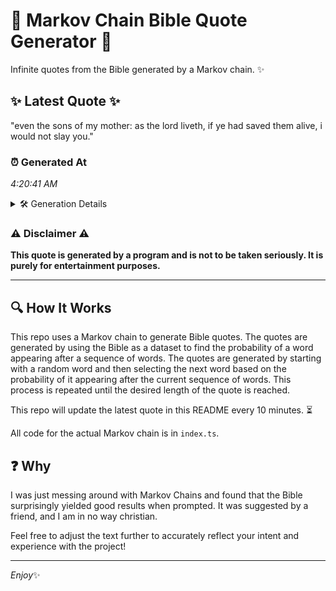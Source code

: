 # 📖 Markov Chain Bible Quote Generator 📖

Infinite quotes from the Bible generated by a Markov chain. ✨

## ✨ Latest Quote ✨
"even the sons of my mother: as the lord liveth, if ye had saved them alive, i would not slay you."

### ⏰ Generated At
*4:20:41 AM*

<details>
    <summary>🛠️ Generation Details</summary>
    <p>
        <strong>🌱 Seed:</strong> even<br>
        <strong>🔄 Iterations:</strong> 20<br>
        <strong>📜 Context History:</strong><br>[ even ]: the<br>[ even, the ]: sons<br>[ even, the, sons ]: of<br>[ even, the, sons, of ]: my<br>[ even, the, sons, of, my ]: mother:<br>[ even, the, sons, of, my, mother: ]: as<br>[ the, sons, of, my, mother:, as ]: the<br>[ sons, of, my, mother:, as, the ]: lord<br>[ of, my, mother:, as, the, lord ]: liveth,<br>[ my, mother:, as, the, lord, liveth, ]: if<br>[ mother:, as, the, lord, liveth,, if ]: ye<br>[ as, the, lord, liveth,, if, ye ]: had<br>[ the, lord, liveth,, if, ye, had ]: saved<br>[ lord, liveth,, if, ye, had, saved ]: them<br>[ liveth,, if, ye, had, saved, them ]: alive,<br>[ if, ye, had, saved, them, alive, ]: i<br>[ ye, had, saved, them, alive,, i ]: would<br>[ had, saved, them, alive,, i, would ]: not<br>[ saved, them, alive,, i, would, not ]: slay<br>[ them, alive,, i, would, not, slay ]: you.<br>
    </p>
</details>

### ⚠️ Disclaimer ⚠️
**This quote is generated by a program and is not to be taken seriously. It is purely for entertainment purposes.**

---

## 🔍 How It Works

This repo uses a Markov chain to generate Bible quotes. The quotes are generated by using the Bible as a dataset to find the probability of a word appearing after a sequence of words. The quotes are generated by starting with a random word and then selecting the next word based on the probability of it appearing after the current sequence of words. This process is repeated until the desired length of the quote is reached.

This repo will update the latest quote in this README every 10 minutes. ⏳

All code for the actual Markov chain is in `index.ts`.

## ❓ Why

I was just messing around with Markov Chains and found that the Bible surprisingly yielded good results when prompted. 
It was suggested by a friend, and I am in no way christian.

Feel free to adjust the text further to accurately reflect your intent and experience with the project!

---

*Enjoy*✨
